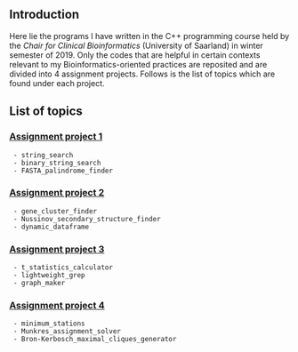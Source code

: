 ## Introduction
Here lie the programs I have written in the C++ programming course held by the *Chair for Clinical Bioinformatics* (University of Saarland) in winter semester of 2019. Only the codes that are helpful in certain contexts relevant to my Bioinformatics-oriented practices are reposited and are divided into 4 assignment projects. Follows is the list of topics which are found under each project. 

## List of topics
### [Assignment project 1](https://github.com/dhtt/C2Plus/tree/master/assignment1/code)
	 - string_search
	 - binary_string_search 
	 - FASTA_palindrome_finder


 ### [Assignment project 2](https://github.com/dhtt/C2Plus/tree/master/assignment2/code)
	 - gene_cluster_finder
	 - Nussinov_secondary_structure_finder
	 - dynamic_dataframe


 ### [Assignment project 3](https://github.com/dhtt/C2Plus/tree/master/assignment3/code)
	 - t_statistics_calculator
	 - lightweight_grep
	 - graph_maker


 ### [Assignment project 4](https://github.com/dhtt/C2Plus/tree/master/assignment4/code)
	 - minimum_stations
	 - Munkres_assignment_solver
	 - Bron-Kerbosch_maximal_cliques_generator
